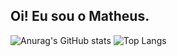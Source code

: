 ## Oi! Eu sou o Matheus.

![Anurag's GitHub stats](https://github-readme-stats.vercel.app/api?username=matheusdorosario&show_icons=true&theme=dark)
![Top Langs](https://github-readme-stats.vercel.app/api/top-langs/?username=matheusdorosario&layout=compact&theme=dark)

